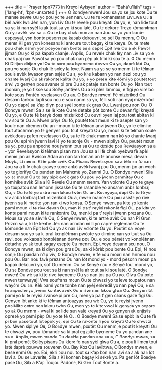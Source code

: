 +++
title = 'Prayer bpn7773 in Kreyol Ayisyen'
author = "Bahá'u'lláh"
tags = ['lang-ht', 'bpn-unsorted']
+++
O Bondye mwen! Jou sa yo se jou kote Ou te mande sèvitè Ou yo pou yo fè Jèn nan. Ou te fè kòmansman Liv Lwa Ou a bèl avèk lwa Jèn nan, yon Liv Ou te revele pou kreyati Ou yo, e, nan lide tout sa yo ki nan syèl la ak tout sa yo ki sou latè, Ou te dekore Trezò kòmandman Ou yo avèk lwa sa a. Ou te bay chak moman nan Jou sa yo yon bonte espesyal, yon bonte pèsonn pa kapab dekouvri, se sèl Ou menm, O Ou menm Ki gen yon konesans ki antoure tout bagay ki te kreye. Ou te mete pou chak nanm yon pòsyon nan bonte sa a daprè Epit lwa Ou a ak Pawòl jijman Ou yo ki pa kapab chanje. Anplis, Ou revele chak fèy nan Liv sa yo e chak paj nan Pawòl sa yo pou chak nan pèp ak tribi ki sou tè a.
O Ou menm Ki Dirijan dirijan yo! Ou te sere pou byeneme devwe Ou yo, daprè lòd Ou, pou yo sonje Ou chak lè solèy la leve. Nanm sa yo se yo menm ki te tèlman soule avèk bwason gran sajès Ou a, yo kite kabann yo nan dezi pou yo chante lwanj Ou ak rakonte kalite Ou yo, e yo prese kite dòmi yo poutèt tout anvi yo genyen pou avanse pi pre Ou ak pataje nan bonte Ou yo. Nan tout moman, je yo fikse sou Solèy jantiyès Ou a ki plen lanmou, e figi yo vire bò kote sous Fontèn revelasyon Ou an. O Bondye mwen! Fè mizèrikòd Ou desann tankou lapli sou nou e sou nanm sa yo, fè li soti nan nyaj mizèrikòd Ou yo daprè sa k’ap diyn pou syèl bonte ak gras Ou. 
Lwanj pou non Ou, O Bondye mwen! Sa a se lè kote Ou te detake pòt bonte Ou devan figi kreyati Ou yo, e Ou te fè baryè dous mizèrikòd Ou ouvri byen laj pou tout abitan ki viv sou tè Ou a. Mwen priye Ou fò, poutèt tout moun ki te asepte san yo koule nan chemen Ou an - moun ki te tèlman anvi jwenn Ou, yo te elimine tout atachman yo te genyen pou tout kreyati Ou yo, moun ki te tèlman soule avèk dous pafen revelasyon Ou, sa te fè chak manm nan kò yo chante lwanj pou Ou epi vin jwenn lavi lè yo te sonje Ou - mwen sipliye Ou, poutèt moun sa yo, pou pa anpeche nou jwenn tout sa Ou te deside pou Revelasyon sa a - yon Revelasyon ki tèlman pisan nan Jou sa a li fè chak pyebwa fè apèl menm jan an Bwison Adan an   nan tan lontan an te anonse mesaj devan Moyiz, Li menm Ki te pale avèk Ou. Pisans Revelasyon sa a tèlman fò nan Jou sa a li fè chak gravye sone ankò avèk lwanj pou Ou, menm jan an wòch yo te glorifye Ou pandan tan Mahomè yo, Zanmi Ou.
O Bondye mwen! Sila yo se moun Ou te bay sipò avèk gras Ou pou yo jwenn zanmitay Ou e kominike avèk Sila a Ki Revele Ou menm menm. Van volonte Ou yo te gaye yo toupatou nan lemonn jiskaske Ou te rasanble yo ansanm anba lonbraj Ou, e Ou te fè yo antre nan lakou twòn Ou an. Kounyeya, depi Ou te fè yo viv anba lonbraj tant mizèrikòd Ou a, mwen mande Ou pou asiste yo rive jwenn sa ki merite yon ran ki wo konsa. O Senyè mwen, pa kite yo konte pami moun ki te rive devan Ou, men ki pa t’ reyisi rekonèt figi Ou, pa kite yo konte pami moun ki te rankontre Ou, men ki pa t’ reyisi jwenn prezans Ou.
Moun sa yo se sèvitè Ou, O Senyè mwen, ki te antre avèk Ou nan Pi Gran Prizon sa a, ki te kenbe Jèn nan anndan mi li yo daprè regleman Ou te kòmande nan Epit lòd Ou yo ak nan Liv volonte Ou yo. Poutèt sa, voye desann sou yo sa ki pral konplètman pwòpte yo elimine nan yo tout sa Ou rayi, pou yo kapab konplètman devwe pou Ou, e pou pèmèt yo konplètman detache yo ak tout bagay esepte Ou menm.
Epi, voye desann sou nou, O Bondye mwen, sa ki diyn pou gras Ou, sa ki kòrèk pou bonte Ou. Epi, fè nou sonje Ou pandan n’ap viv, O Bondye mwen, e fè nou mouri nan lanmou nou pou Ou. Ban nou favè prezans Ou nan lòt mond yo - mond pèsonn moun pa kapab dekouvri yo, sof Ou menm. Ou se Senyè nou e Senyè tout mond yo, Ou se Bondye pou tout sa ki nan syèl la ak tout sa ki sou latè. 
O Bondye mwen! Ou wè sa ki te rive byeneme Ou yo nan jou pa Ou yo. Glwa Ou pote mwen temwayaj! Vwa soufrans moun Ou te chwazi yo te leve toupatou nan wayòm Ou an. Kèk pami yo te tonbe nan pyèj enkredil yo nan peyi Ou, e sa te anpeche yo jwenn kontak avèk Ou e rive nan lakou glwa Ou. Genyen lòt pami yo ki te reyisi avanse pi pre Ou, men yo pa t’ gen chans gade figi Ou. Genyen lòt ankò ki te tèlman antouzyas pou wè Ou, yo te reyisi jwenn posibilite antre nan lakou twòn Ou, men yo te kite vwal ki genyen yo separe yo ak Ou menm - vwal ki se lide san valè kreyati Ou yo genyen ak enjistis opresè yo pami pèp Ou yo te fè Ou.
O Bondye mwen! Sa se epòk la Ou te fè pi bon pase tout lòt epòk yo, epi Ou te rakonte li pou kreyati Ou te chwazi yo. Mwen sipliye Ou, O Bondye mwen, poutèt Ou menm, e poutèt kreyati Ou te chwazi yo, pou kòmande sa ki pral egzalte byeneme Ou yo pandan ane sa a. Anplis, mwen mande Ou deside pandan ane sa a, O Bondye mwen, sa ki pral pèmèt Solèy pisans Ou klere fò nan syèl glwa Ou a, e pou li limen tout latè daprè pouvwa souveren Ou. 
Bay Koz Ou laviktwa, O Bondye mwen, e bese enmi Ou yo. Epi, ekri pou nou tout sa k’ap bon nan lavi sa a ak nan lòt lavi a. Ou se Laverite, Sila a Ki konnen bagay ki sekrè yo. Pa gen lòt Bondye pase Ou, Sila a K’ap Toujou Padone, Ki Gen Tout Bonte a.
